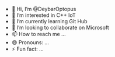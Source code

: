 - 👋 Hi, I’m @DeybarOptopus
- 👀 I’m interested in C++ IoT
- 🌱 I’m currently learning Git Hub
- 💞️ I’m looking to collaborate on Microsoft
- 📫 How to reach me ...
- 😄 Pronouns: ...
- ⚡ Fun fact: ...

<!---
DeybarOptopus/DeybarOptopus is a ✨ special ✨ repository because its `README.md` (this file) appears on your GitHub profile.
You can click the Preview link to take a look at your changes.
--->
